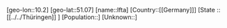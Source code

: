 ﻿---
location: [51.07,10.2]
type: City
tags:
- geo/City


SpocWebEntityId: 31089
isDeleted: false
confidential: public

---
[geo-lon::10.2]
[geo-lat::51.07]
[name::Ifta]
[Country::[[Germany]]]
[State :: [[../../Thüringen]] ]
[Population::]
[Unknown::]

